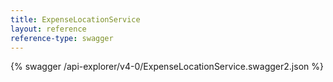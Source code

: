 ```yaml
---
title: ExpenseLocationService
layout: reference
reference-type: swagger
---
```




{% swagger /api-explorer/v4-0/ExpenseLocationService.swagger2.json %}
